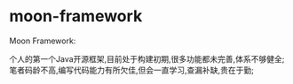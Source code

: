 # moon-framework

Moon Framework:

  个人的第一个Java开源框架,目前处于构建初期,很多功能都未完善,体系不够健全;
  笔者码龄不高,编写代码能力有所欠佳,但会一直学习,查漏补缺,贵在于勤;
